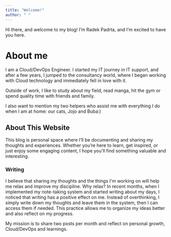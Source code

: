 ```yaml
---
title: "Welcome!"
author: " "
---
```

Hi there, and welcome to my blog! I’m Radek Padrta, and I’m excited to have you here.


# About me
I am a Cloud/DevOps Engineer. I started my IT journey in IT support, and after a few years, I jumped to the consultancy world, where I began working with Cloud technology and immediately fell in love with it.

Outside of work, I like to study about my field, read manga, hit the gym or spend quality time with friends and family.

I also want to mention my two helpers who assist me with everything I do when I am at home: our cats, Jojo and Buba:)

## About This Website
This blog is personal space where I’ll be documenting and sharing my thoughts and experiences. Whether you’re here to learn, get inspired, or just enjoy some engaging content, I hope you’ll find something valuable and interesting.

### Writing
I believe that sharing my thoughts and the things I'm working on will help me relax and improve my discipline. Why relax? In recent months, when I implemented my note-taking system and started writing about my days, I noticed that writing has a positive effect on me. Instead of overthinking, I simply write down my thoughts and leave them in the system, then I can access them if needed. This practice allows me to organize my ideas better and also reflect on my progress.

My mission is to share two posts per month and reflect on personal growth, Cloud/DevOps and learnings.
